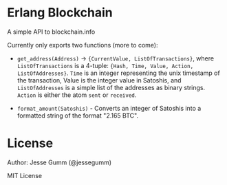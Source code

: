# Erlang Blockchain

A simple API to blockchain.info

Currently only exports two functions (more to come):

  + `get_address(Address)` -> `{CurrentValue, ListOfTransactions}`, where
    `ListOfTransactions` is a 4-tuple: `{Hash, Time, Value, Action, ListOfAddresses}`.
    `Time` is an integer representing the unix timestamp of the transaction, Value
    is the integer value in Satoshis, and `ListOfAddresses` is a simple list of the
    addresses as binary strings. `Action` is either the atom `sent` or `received`.

  + `format_amount(Satoshis)` - Converts an integer of Satoshis into a
    formatted string of the format "2.165 BTC".

# License

Author: Jesse Gumm (@jessegumm)

MIT License
